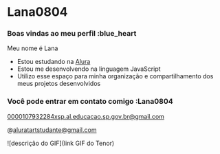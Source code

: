 # Lana0804
### Boas vindas ao meu perfil :blue_heart

Meu nome é Lana

- Estou estudando na [Alura](https://www.alura.com.br)
- Estou me desenvolvendo na linguagem JavaScript
- Utilizo esse espaço para minha organização e compartilhamento dos meus projetos desenvolvidos

### Você pode entrar em contato comigo :Lana0804

0000107932284xsp.al.educacao.sp.gov.br@gmail.com

@aluratartstudante@gmail.com

![descrição do GIF](link GIF do Tenor)
